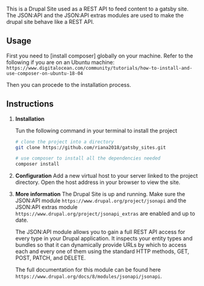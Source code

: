 This is a Drupal Site used as a REST API to feed content to a gatsby site.
The JSON:API and the JSON:API extras modules are used to make the drupal site behave like a REST API.

## Usage
First you need to [install composer] globally on your machine.
Refer to the following if you are on an Ubuntu machine:
`https://www.digitalocean.com/community/tutorials/how-to-install-and-use-composer-on-ubuntu-18-04`

Then you can procede to the installation process.
## Instructions

1.  **Installation**

    Tun the following command in your terminal to install the project

    ```sh
    # clone the project into a directory
    git clone https://github.com/riana2018/gatsby_sites.git

    # use composer to install all the dependencies needed
    composer install

    ```
1.  **Configuration**
    Add a new virtual host to your server linked to the project directory.
    Open the host address in your browser to view the site.

1.  **More information**
    The Drupal Site is up and running.
    Make sure the JSON:API module `https://www.drupal.org/project/jsonapi` and the JSON:API extras module `https://www.drupal.org/project/jsonapi_extras` are enabled and up to date.

    The JSON:API module allows you to gain a full REST API access for every type in your Drupal application.
    It inspects your entity types and bundles so that it can dynamically provide URLs by which to access each and every one of them using the standard HTTP methods, GET, POST, PATCH, and DELETE.

    The full documentation for this module can be found here `https://www.drupal.org/docs/8/modules/jsonapi/jsonapi`.
